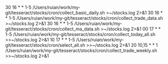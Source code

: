 
30 16 * * 1-5 /Users/ruian/work/my-git/tesseract/stocks/cron/collect_basic_daily.sh >~/stocks.log 2>&1
30 16 * * 1-5 /Users/ruian/work/my-git/tesseract/stocks/cron/collect_trade_data.sh >~/stocks.log 2>&1
30 16 * * 1-5 /Users/ruian/work/my-git/tesseract/stocks/cron/collect_ma_data.sh >~/stocks.log 2>&1
00 17 * * 1-5 /Users/ruian/work/my-git/tesseract/stocks/cron/collect_today_all.sh >>~/stocks.log 2>&1
10 17 * * 1-5 /Users/ruian/work/my-git/tesseract/stocks/cron/select_all.sh >>~/stocks.log 2>&1
20 10,15 * * 1 /Users/ruian/work/my-git/tesseract/stocks/cron/collect_trade_weekly.sh >>~/stocks.log 2>&1

